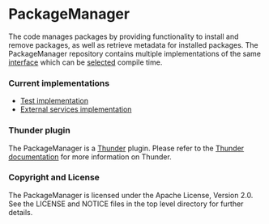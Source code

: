 # PackageManager #

The code manages packages by providing functionality to install and remove packages, as well as retrieve metadata for installed packages.
The PackageManager repository contains multiple implementations of the same [interface](https://github.com/rdkcentral/PackageManager/blob/main/doc/PackageManagerPlugin.md) which can be [selected](https://github.com/rdkcentral/PackageManager/blob/main/CMakeLists.txt#L54) compile time.

### Current implementations 
 - [Test implementation](https://github.com/rdkcentral/PackageManager/tree/main/TestImplementation)
 - [External services implementation](https://github.com/rdkcentral/PackageManager/tree/main/ExternalServiceImplementation)

### Thunder plugin

The PackageManager is a [Thunder](https://github.com/rdkcentral/Thunder) plugin.
Please refer to the [Thunder documentation](https://rdkcentral.github.io/Thunder/) for more information on Thunder.

### Copyright and License

The PackageManager is licensed under the Apache License, Version 2.0. See the LICENSE and NOTICE files in the top level directory for further details.


